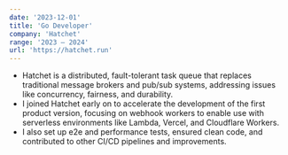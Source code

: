 ```yaml
---
date: '2023-12-01'
title: 'Go Developer'
company: 'Hatchet'
range: '2023 – 2024'
url: 'https://hatchet.run'
---
```


- Hatchet is a distributed, fault-tolerant task queue that replaces traditional message brokers and pub/sub systems, addressing issues like concurrency, fairness, and durability.
- I joined Hatchet early on to accelerate the development of the first product version, focusing on webhook workers to enable use with serverless environments like Lambda, Vercel, and Cloudflare Workers.
- I also set up e2e and performance tests, ensured clean code, and contributed to other CI/CD pipelines and improvements.
